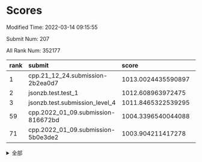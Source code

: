# Scores

Modified Time: 2022-03-14 09:15:55

Submit Num: 207

All Rank Num: 352177

| rank |               submit               |       score        |       sigma        | pk_num |
| :--- | :--------------------------------- | :----------------- | :----------------- | :----- |
| 1    | cpp.21_12_24.submission-2b2ea0d7   | 1013.0024435590897 | 0.7973615876610891 | 6804   |
| 2    | jsonzb.test.test_1                 | 1012.608963972475  | 0.7758658389897249 | 6803   |
| 3    | jsonzb.test.submission_level_4     | 1011.8465322539295 | 0.7863972159308673 | 6806   |
| 59   | cpp.2022_01_09.submission-816672bd | 1004.3396540044088 | 0.7115614690469888 | 6808   |
| 71   | cpp.2022_01_09.submission-5b0e3de2 | 1003.904211417278  | 0.7208847682538003 | 6804   |


<details>
<summary>全部</summary>

| rank |                 submit                 |       score        |       sigma        | pk_num |
| :--- | :------------------------------------- | :----------------- | :----------------- | :----- |
| 1    | cpp.21_12_24.submission-2b2ea0d7       | 1013.0024435590897 | 0.7973615876610891 | 6804   |
| 2    | jsonzb.test.test_1                     | 1012.608963972475  | 0.7758658389897249 | 6803   |
| 3    | jsonzb.test.submission_level_4         | 1011.8465322539295 | 0.7863972159308673 | 6806   |
| 4    | gobigger.level_3.submission_level_3_12 | 1011.7127430161186 | 0.784076033241606  | 6807   |
| 5    | gobigger.level_3.submission_level_3_27 | 1011.5630897009855 | 0.7725756029600329 | 6809   |
| 6    | gobigger.level_3.submission_level_3_38 | 1011.2047653443162 | 0.76433780013477   | 6809   |
| 7    | gobigger.level_3.submission_level_3_0  | 1011.1413460886126 | 0.7396222813977534 | 6808   |
| 8    | gobigger.level_3.submission_level_3_30 | 1011.0528172128694 | 0.7706371056152338 | 6810   |
| 9    | gobigger.level_3.submission_level_3_33 | 1011.0365718827506 | 0.7812050006712773 | 6802   |
| 10   | gobigger.level_3.submission_level_3_37 | 1011.0136879442816 | 0.7683166517972503 | 6806   |
| 11   | gobigger.level_3.submission_level_3_13 | 1010.9013470988357 | 0.7844821443762671 | 6804   |
| 12   | gobigger.level_3.submission_level_3_14 | 1010.6810080724626 | 0.7511148133768704 | 6810   |
| 13   | gobigger.level_3.submission_level_3_5  | 1010.6405127644734 | 0.756723913608568  | 6803   |
| 14   | gobigger.level_3.submission_level_3_2  | 1010.5919680800425 | 0.7582765691715435 | 6804   |
| 15   | gobigger.level_3.submission_level_3_47 | 1010.5744571787218 | 0.7725885147714817 | 6811   |
| 16   | gobigger.level_3.submission_level_3_11 | 1010.5493566854846 | 0.7561920761619698 | 6801   |
| 17   | gobigger.level_3.submission_level_3_45 | 1010.5081575482603 | 0.7659600953056744 | 6805   |
| 18   | gobigger.level_3.submission_level_3_46 | 1010.3819378784322 | 0.7639443143774001 | 6802   |
| 19   | gobigger.level_3.submission_level_3_18 | 1010.3711214337548 | 0.7513657116975833 | 6807   |
| 20   | gobigger.level_3.submission_level_3_29 | 1010.3315556326689 | 0.7590745762686114 | 6810   |
| 21   | gobigger.level_3.submission_level_3_9  | 1010.3192515843048 | 0.7624447240884054 | 6807   |
| 22   | gobigger.level_3.submission_level_3_19 | 1010.2600110679842 | 0.7610247793781145 | 6802   |
| 23   | gobigger.level_3.submission_level_3_16 | 1010.2449290506974 | 0.7529509476435582 | 6807   |
| 24   | gobigger.level_3.submission_level_3_41 | 1010.1482615558483 | 0.7654713674333824 | 6806   |
| 25   | gobigger.level_3.submission_level_3_6  | 1010.1454139286787 | 0.7682602725886983 | 6806   |
| 26   | gobigger.level_3.submission_level_3_24 | 1010.1169734356179 | 0.7368891653089825 | 6810   |
| 27   | gobigger.level_3.submission_level_3_1  | 1010.0829646384034 | 0.7621417842865664 | 6810   |
| 28   | gobigger.level_3.submission_level_3_7  | 1009.9143597842435 | 0.7515301893315203 | 6809   |
| 29   | gobigger.level_3.submission_level_3_20 | 1009.8690324812521 | 0.7494905243107581 | 6797   |
| 30   | gobigger.level_3.submission_level_3_44 | 1009.8543068342245 | 0.7420878299791377 | 6808   |
| 31   | gobigger.level_3.submission_level_3_49 | 1009.841704022262  | 0.7822129921792237 | 6797   |
| 32   | gobigger.level_3.submission_level_3_26 | 1009.77552951661   | 0.7611816515800063 | 6798   |
| 33   | gobigger.level_3.submission_level_3_48 | 1009.6328268914783 | 0.7357802302663907 | 6805   |
| 34   | gobigger.level_3.submission_level_3_21 | 1009.5957322503453 | 0.7466633840838386 | 6813   |
| 35   | gobigger.level_3.submission_level_3_22 | 1009.5952104543727 | 0.7441933457577382 | 6806   |
| 36   | gobigger.level_3.submission_level_3_15 | 1009.5938768939467 | 0.7451630849640948 | 6803   |
| 37   | gobigger.level_3.submission_level_3_3  | 1009.5813347767286 | 0.7468471397832612 | 6810   |
| 38   | gobigger.level_3.submission_level_3_35 | 1009.5645933143905 | 0.742498965319542  | 6806   |
| 39   | gobigger.level_3.submission_level_3_40 | 1009.5153145276494 | 0.7643881187811277 | 6808   |
| 40   | gobigger.level_3.submission_level_3_34 | 1009.4983482864714 | 0.7642659230709837 | 6808   |
| 41   | gobigger.level_3.submission_level_3_32 | 1009.4441575850204 | 0.7456217055905267 | 6806   |
| 42   | gobigger.level_3.submission_level_3_8  | 1009.4086451042795 | 0.7575048959985885 | 6803   |
| 43   | gobigger.level_3.submission_level_3_43 | 1009.4066812291767 | 0.7721515704074394 | 6806   |
| 44   | gobigger.level_3.submission_level_3_39 | 1009.288306276416  | 0.7568788202668429 | 6808   |
| 45   | gobigger.level_3.submission_level_3_17 | 1009.2786271763619 | 0.759164509166824  | 6808   |
| 46   | gobigger.level_3.submission_level_3_42 | 1009.2715432021851 | 0.7541488929216682 | 6803   |
| 47   | gobigger.level_3.submission_level_3_36 | 1009.271132375304  | 0.7575291570475475 | 6799   |
| 48   | gobigger.level_3.submission_level_3_28 | 1009.2544840852125 | 0.7516278106199965 | 6807   |
| 49   | gobigger.level_3.submission_level_3_31 | 1009.0470321225185 | 0.7499696181863001 | 6809   |
| 50   | gobigger.level_3.submission_level_3_25 | 1009.0342145495711 | 0.7366122024619975 | 6807   |
| 51   | gobigger.level_3.submission_level_3_23 | 1008.9134232506746 | 0.7328965870803434 | 6805   |
| 52   | gobigger.level_3.submission_level_3_10 | 1008.8863896455615 | 0.7610813819059553 | 6804   |
| 53   | gobigger.level_3.submission_level_3_4  | 1008.6154663235193 | 0.7476986327721091 | 6811   |
| 54   | gobigger.level_1.submission_level_1_9  | 1005.0116932212716 | 0.7169396571999525 | 6804   |
| 55   | gobigger.level_1.submission_level_1_44 | 1004.8811079428285 | 0.7158659133565729 | 6804   |
| 56   | gobigger.level_1.submission_level_1_41 | 1004.8760567054468 | 0.7355931594664874 | 6803   |
| 57   | gobigger.level_1.submission_level_1_40 | 1004.5248567037213 | 0.7234355580641423 | 6802   |
| 58   | gobigger.level_1.submission_level_1_6  | 1004.3785549646058 | 0.7220840130976183 | 6806   |
| 59   | cpp.2022_01_09.submission-816672bd     | 1004.3396540044088 | 0.7115614690469888 | 6808   |
| 60   | gobigger.level_1.submission_level_1_49 | 1004.337578914984  | 0.7151632452683319 | 6806   |
| 61   | gobigger.level_1.submission_level_1_25 | 1004.3233388417742 | 0.7212982364119577 | 6808   |
| 62   | gobigger.level_1.submission_level_1_11 | 1004.3215716674287 | 0.7349257446174716 | 6806   |
| 63   | gobigger.level_1.submission_level_1_0  | 1004.2880816957959 | 0.7083191010305594 | 6807   |
| 64   | gobigger.level_1.submission_level_1_14 | 1004.2788866654432 | 0.7130688245695521 | 6801   |
| 65   | gobigger.level_1.submission_level_1_3  | 1004.2627079427356 | 0.7188129427620249 | 6806   |
| 66   | gobigger.level_1.submission_level_1_37 | 1004.1202221097105 | 0.7236456957423875 | 6799   |
| 67   | gobigger.level_1.submission_level_1_13 | 1003.9987243761594 | 0.7249221067392265 | 6806   |
| 68   | gobigger.level_1.submission_level_1_21 | 1003.979271453909  | 0.7036636703625359 | 6806   |
| 69   | gobigger.level_1.submission_level_1_46 | 1003.9388911559582 | 0.7258566304748226 | 6804   |
| 70   | gobigger.level_1.submission_level_1_31 | 1003.9050925898222 | 0.7135297533451894 | 6806   |
| 71   | cpp.2022_01_09.submission-5b0e3de2     | 1003.904211417278  | 0.7208847682538003 | 6804   |
| 72   | gobigger.level_1.submission_level_1_29 | 1003.7078050578303 | 0.7195410008981021 | 6806   |
| 73   | gobigger.level_1.submission_level_1_26 | 1003.6762175459816 | 0.7189191904303237 | 6814   |
| 74   | gobigger.level_1.submission_level_1_2  | 1003.661675744324  | 0.720353804738256  | 6801   |
| 75   | gobigger.level_1.submission_level_1_33 | 1003.6056439293984 | 0.7244145502622721 | 6803   |
| 76   | gobigger.level_1.submission_level_1_1  | 1003.5795516584419 | 0.7045755685234802 | 6807   |
| 77   | gobigger.level_1.submission_level_1_7  | 1003.3027210215668 | 0.7118116389063187 | 6803   |
| 78   | gobigger.level_1.submission_level_1_16 | 1003.2753586320528 | 0.7212734536565382 | 6801   |
| 79   | gobigger.level_1.submission_level_1_28 | 1003.274125058824  | 0.7298214940771807 | 6801   |
| 80   | gobigger.level_1.submission_level_1_10 | 1003.2349413758562 | 0.7074871541339031 | 6804   |
| 81   | gobigger.level_1.submission_level_1_20 | 1003.2311943371501 | 0.7163294902694435 | 6802   |
| 82   | gobigger.level_1.submission_level_1_30 | 1003.2204383944035 | 0.7164101008085709 | 6804   |
| 83   | gobigger.level_1.submission_level_1_22 | 1003.2108826225167 | 0.7181465636356688 | 6806   |
| 84   | gobigger.level_1.submission_level_1_23 | 1003.182156806306  | 0.7190987123584033 | 6801   |
| 85   | gobigger.level_1.submission_level_1_36 | 1003.1770318688614 | 0.7145372455982933 | 6806   |
| 86   | gobigger.level_1.submission_level_1_38 | 1003.0324292822075 | 0.7149649051562121 | 6803   |
| 87   | gobigger.level_1.submission_level_1_5  | 1002.9965076685136 | 0.7103569819038048 | 6804   |
| 88   | gobigger.level_1.submission_level_1_18 | 1002.983299864806  | 0.719586312567718  | 6807   |
| 89   | gobigger.level_1.submission_level_1_12 | 1002.9676271782117 | 0.7150553048040382 | 6804   |
| 90   | gobigger.level_1.submission_level_1_17 | 1002.9510430677608 | 0.7246802922479119 | 6805   |
| 91   | gobigger.level_1.submission_level_1_32 | 1002.8212233179311 | 0.7236147786927914 | 6804   |
| 92   | gobigger.level_1.submission_level_1_43 | 1002.8137108449148 | 0.7163383414094199 | 6808   |
| 93   | gobigger.level_1.submission_level_1_42 | 1002.7764843246488 | 0.7158959786534558 | 6808   |
| 94   | gobigger.level_1.submission_level_1_24 | 1002.7573709780506 | 0.7158495969393386 | 6807   |
| 95   | gobigger.level_1.submission_level_1_48 | 1002.7471329903374 | 0.7140008842952993 | 6799   |
| 96   | gobigger.level_1.submission_level_1_45 | 1002.7151932293858 | 0.7077404126296362 | 6807   |
| 97   | gobigger.level_1.submission_level_1_15 | 1002.6447825395243 | 0.7137677898547332 | 6808   |
| 98   | gobigger.level_1.submission_level_1_27 | 1002.5075553138784 | 0.7269489197246052 | 6808   |
| 99   | gobigger.level_1.submission_level_1_4  | 1002.4452816767711 | 0.7178161586332782 | 6807   |
| 100  | gobigger.level_1.submission_level_1_47 | 1002.3374626434278 | 0.7137526771868963 | 6802   |
| 101  | gobigger.level_1.submission_level_1_8  | 1002.2468838001669 | 0.7294137034125663 | 6806   |
| 102  | gobigger.level_1.submission_level_1_34 | 1002.2078973113564 | 0.7032359371252338 | 6807   |
| 103  | gobigger.level_1.submission_level_1_35 | 1002.1452976497158 | 0.7230074408013915 | 6807   |
| 104  | gobigger.level_1.submission_level_1_39 | 1001.9133612771508 | 0.7142684678519233 | 6804   |
| 105  | gobigger.level_1.submission_level_1_19 | 1001.5661227160073 | 0.7125864227176033 | 6808   |
| 106  | gobigger.random.submission_random_8    | 997.4185888764715  | 0.7044078110494828 | 6800   |
| 107  | gobigger.random.submission_random_19   | 997.3197450519413  | 0.7130684442962774 | 6800   |
| 108  | gobigger.random.submission_random_22   | 997.0923891046195  | 0.7037135598118291 | 6804   |
| 109  | gobigger.random.submission_random_0    | 997.0745169817786  | 0.7119912616149746 | 6806   |
| 110  | gobigger.random.submission_random_6    | 996.7821887278795  | 0.709719295859835  | 6803   |
| 111  | gobigger.random.submission_random_36   | 996.7596203781403  | 0.7189691480332029 | 6805   |
| 112  | gobigger.random.submission_random_9    | 996.747899901936   | 0.7101077678677998 | 6812   |
| 113  | gobigger.random.submission_random_39   | 996.6991366361583  | 0.7104865263015673 | 6802   |
| 114  | gobigger.random.submission_random_21   | 996.6544796999182  | 0.7043793101385968 | 6809   |
| 115  | gobigger.random.submission_random_47   | 996.6010417152447  | 0.7077052495521531 | 6807   |
| 116  | gobigger.random.submission_random_38   | 996.4902139742242  | 0.7124876727158597 | 6805   |
| 117  | gobigger.random.submission_random_43   | 996.450717214349   | 0.7140303682147233 | 6803   |
| 118  | gobigger.random.submission_random_49   | 996.4396201925715  | 0.7130408223699222 | 6808   |
| 119  | gobigger.random.submission_random_13   | 996.3930245618077  | 0.713522612527872  | 6807   |
| 120  | gobigger.random.submission_random_34   | 996.352308051629   | 0.7128370659117654 | 6806   |
| 121  | gobigger.random.submission_random_26   | 996.3284418247259  | 0.7099599220719937 | 6802   |
| 122  | gobigger.random.submission_random_2    | 996.28285942938    | 0.6979624135933269 | 6809   |
| 123  | gobigger.random.submission_random_7    | 996.2633592847984  | 0.7079874115844048 | 6810   |
| 124  | gobigger.random.submission_random_1    | 996.2555611394707  | 0.7046410547967881 | 6808   |
| 125  | gobigger.random.submission_random_10   | 996.2363704977075  | 0.7079153025556226 | 6807   |
| 126  | gobigger.random.submission_random_29   | 996.208947375064   | 0.7100814553055821 | 6802   |
| 127  | gobigger.random.submission_random_37   | 996.2007666842095  | 0.6996605995809065 | 6805   |
| 128  | gobigger.random.submission_random_25   | 996.1774433524693  | 0.6955275210631311 | 6808   |
| 129  | gobigger.random.submission_random_48   | 996.1271130938622  | 0.7109168275156578 | 6801   |
| 130  | gobigger.random.submission_random_40   | 996.1220152569971  | 0.7118261021372831 | 6803   |
| 131  | gobigger.random.submission_random_32   | 996.0847994175116  | 0.7102387975019777 | 6810   |
| 132  | gobigger.random.submission_random_27   | 996.0757689297278  | 0.7109515429608475 | 6802   |
| 133  | gobigger.random.submission_random_28   | 995.9593409256449  | 0.7062873909715818 | 6805   |
| 134  | gobigger.random.submission_random_42   | 995.8809766451028  | 0.7014139624239379 | 6808   |
| 135  | gobigger.random.submission_random_35   | 995.8770363195487  | 0.7204183597979492 | 6807   |
| 136  | gobigger.random.submission_random_12   | 995.7867899961318  | 0.7206462114275834 | 6805   |
| 137  | gobigger.random.submission_random_5    | 995.7810939537688  | 0.7319731541270433 | 6804   |
| 138  | gobigger.random.submission_random_15   | 995.7768622659231  | 0.7021205454482964 | 6803   |
| 139  | gobigger.random.submission_random_33   | 995.7620805712185  | 0.7209088588751502 | 6804   |
| 140  | gobigger.random.submission_random_18   | 995.7420993890561  | 0.7013418755943983 | 6797   |
| 141  | gobigger.random.submission_random_11   | 995.7105100173126  | 0.7078311037026833 | 6801   |
| 142  | gobigger.random.submission_random_3    | 995.7095304676441  | 0.7202137807664915 | 6801   |
| 143  | gobigger.random.submission_random_17   | 995.6465517765686  | 0.7110584961711252 | 6804   |
| 144  | gobigger.random.submission_random_31   | 995.6280657093178  | 0.7066501063762661 | 6802   |
| 145  | gobigger.random.submission_random_41   | 995.557040336571   | 0.7084811347398515 | 6807   |
| 146  | gobigger.random.submission_random_24   | 995.4944689759641  | 0.711762434503717  | 6806   |
| 147  | gobigger.random.submission_random_4    | 995.4392226008526  | 0.717829959236395  | 6802   |
| 148  | gobigger.random.submission_random_44   | 995.3549561473919  | 0.714643272742228  | 6806   |
| 149  | gobigger.random.submission_random_14   | 995.2891055978849  | 0.7060407357576048 | 6804   |
| 150  | gobigger.random.submission_random_20   | 995.2856073996535  | 0.7181713570080792 | 6806   |
| 151  | gobigger.random.submission_random_23   | 995.11280057391    | 0.7172222383243139 | 6805   |
| 152  | gobigger.random.submission_random_46   | 994.9475935137435  | 0.7177908238767114 | 6800   |
| 153  | gobigger.random.submission_random_45   | 994.8715576987107  | 0.7122324970315117 | 6802   |
| 154  | gobigger.random.submission_random_30   | 994.7190273986647  | 0.7190863416202321 | 6806   |
| 155  | gobigger.random.submission_random_16   | 994.5229741760438  | 0.7179671513848934 | 6806   |
| 156  | gobigger.level_2.submission_level_2_45 | 994.1006229547314  | 0.7278119365347633 | 6806   |
| 157  | gobigger.level_2.submission_level_2_49 | 994.0328130404566  | 0.7529401479127593 | 6806   |
| 158  | gobigger.level_2.submission_level_2_35 | 993.9613770317237  | 0.7319407321273216 | 6804   |
| 159  | gobigger.level_2.submission_level_2_42 | 993.8776797763456  | 0.7286174823920868 | 6804   |
| 160  | gobigger.level_2.submission_level_2_2  | 993.5633304008643  | 0.7278883847148988 | 6804   |
| 161  | gobigger.level_2.submission_level_2_34 | 993.5024915712455  | 0.7395912173438699 | 6804   |
| 162  | gobigger.level_2.submission_level_2_11 | 993.4328805534107  | 0.7317018664967738 | 6807   |
| 163  | gobigger.level_2.submission_level_2_10 | 993.2820951907144  | 0.7304495455985542 | 6805   |
| 164  | gobigger.level_2.submission_level_2_15 | 993.2094296850939  | 0.7360724282639163 | 6804   |
| 165  | gobigger.level_2.submission_level_2_46 | 993.0298280974833  | 0.7382800875645019 | 6804   |
| 166  | gobigger.level_2.submission_level_2_23 | 993.0174225954978  | 0.7440156337930648 | 6806   |
| 167  | gobigger.level_2.submission_level_2_6  | 992.9494290907205  | 0.7437710704469142 | 6805   |
| 168  | gobigger.level_2.submission_level_2_20 | 992.9110019024977  | 0.734900457919919  | 6806   |
| 169  | gobigger.level_2.submission_level_2_39 | 992.675158856311   | 0.7317577763827566 | 6809   |
| 170  | gobigger.level_2.submission_level_2_14 | 992.5868120674364  | 0.7496746574379607 | 6809   |
| 171  | gobigger.level_2.submission_level_2_30 | 992.4459246994209  | 0.753901578547735  | 6806   |
| 172  | gobigger.level_2.submission_level_2_4  | 992.4353986242828  | 0.7340701085645187 | 6801   |
| 173  | gobigger.level_2.submission_level_2_40 | 992.4167242414428  | 0.7383026033570476 | 6807   |
| 174  | gobigger.level_2.submission_level_2_26 | 992.333762979108   | 0.7402021836397544 | 6809   |
| 175  | gobigger.level_2.submission_level_2_3  | 992.3197866245787  | 0.7369333346031298 | 6802   |
| 176  | gobigger.level_2.submission_level_2_21 | 992.2116165194323  | 0.744309862357576  | 6809   |
| 177  | gobigger.level_2.submission_level_2_16 | 992.1949447974532  | 0.7388933792117868 | 6804   |
| 178  | gobigger.level_2.submission_level_2_19 | 992.1869756849958  | 0.7374295937287114 | 6807   |
| 179  | gobigger.level_2.submission_level_2_29 | 992.1306944243371  | 0.7370236082985138 | 6807   |
| 180  | gobigger.level_2.submission_level_2_48 | 992.1216188057454  | 0.7483341631570126 | 6810   |
| 181  | gobigger.level_2.submission_level_2_32 | 992.1122140031363  | 0.769714428290783  | 6806   |
| 182  | gobigger.level_2.submission_level_2_1  | 992.0978072873895  | 0.7775770613676839 | 6807   |
| 183  | gobigger.level_2.submission_level_2_27 | 992.070993007332   | 0.7510376671351834 | 6809   |
| 184  | gobigger.level_2.submission_level_2_0  | 991.9907439902172  | 0.74381435179503   | 6805   |
| 185  | gobigger.level_2.submission_level_2_28 | 991.9728412507436  | 0.7434422093310985 | 6804   |
| 186  | gobigger.level_2.submission_level_2_7  | 991.9442547818585  | 0.7559374197236861 | 6809   |
| 187  | gobigger.level_2.submission_level_2_5  | 991.8180822262545  | 0.7537780271515921 | 6806   |
| 188  | gobigger.level_2.submission_level_2_24 | 991.8168597275586  | 0.7396473012566146 | 6805   |
| 189  | gobigger.level_2.submission_level_2_17 | 991.3928293866089  | 0.74672604868229   | 6803   |
| 190  | gobigger.level_2.submission_level_2_44 | 991.3463869658912  | 0.7525893726358385 | 6807   |
| 191  | gobigger.level_2.submission_level_2_41 | 991.3095972824029  | 0.7340776412364916 | 6804   |
| 192  | gobigger.level_2.submission_level_2_47 | 991.1337899990793  | 0.7595332744306016 | 6807   |
| 193  | gobigger.level_2.submission_level_2_33 | 991.1081994587232  | 0.7448456142036366 | 6806   |
| 194  | gobigger.level_2.submission_level_2_22 | 991.0913018262374  | 0.7377083919722986 | 6806   |
| 195  | gobigger.level_2.submission_level_2_43 | 991.0490509432017  | 0.7563908407133682 | 6803   |
| 196  | gobigger.level_2.submission_level_2_25 | 990.8947729811417  | 0.7524003021448595 | 6811   |
| 197  | gobigger.level_2.submission_level_2_13 | 990.8044173231423  | 0.7626824458615608 | 6806   |
| 198  | gobigger.level_2.submission_level_2_18 | 990.5758087160993  | 0.7652700642040379 | 6806   |
| 199  | gobigger.level_2.submission_level_2_12 | 990.5601064574212  | 0.7737163886593998 | 6811   |
| 200  | gobigger.level_2.submission_level_2_38 | 990.5121485112453  | 0.7404964100781032 | 6810   |
| 201  | gobigger.level_2.submission_level_2_37 | 990.4885606761027  | 0.749067168644583  | 6804   |
| 202  | gobigger.level_2.submission_level_2_31 | 990.3613572298851  | 0.7510250779056891 | 6804   |
| 203  | gobigger.level_2.submission_level_2_36 | 990.2797420229338  | 0.7640249513718054 | 6805   |
| 204  | gobigger.level_2.submission_level_2_9  | 989.6962912821804  | 0.7909978059860413 | 6807   |
| 205  | gobigger.level_2.submission_level_2_8  | 989.2970039550703  | 0.7535167289885191 | 6803   |
| 206  | gobigger.none.submission_none_1        | 975.5022025515964  | 1.5242071776010317 | 6800   |
| 207  | gobigger.none.submission_none_0        | 975.0244927028901  | 1.6122666513675439 | 6806   |

</details>